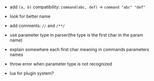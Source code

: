 - add `(a, b)` compatibility: `command(abc, def)` -> `command "abc" "def"`

- look for better name

- add comments: `//` and `/**/`

- use parameter type in parser(the type is the first char in the param name)
- explain somewhere each first char meaning in commands parameters names

- throw error when parameter type is not recognized

- lua for plugin system?